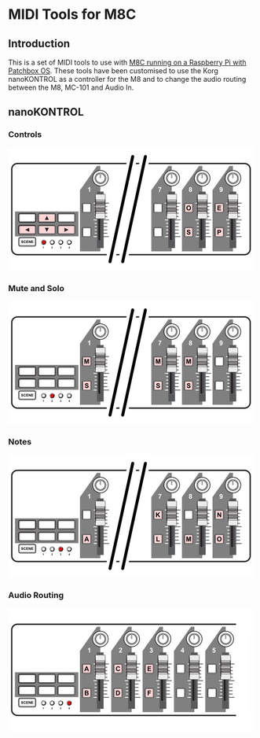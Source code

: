# MIDI Tools for M8C

## Introduction
This is a set of MIDI tools to use with [M8C running on a Raspberry Pi with Patchbox OS](https://github.com/RowdyVoyeur/m8c-rpi4). These tools have been customised to use the Korg nanoKONTROL as a controller for the M8 and to change the audio routing between the M8, MC-101 and Audio In.

## nanoKONTROL

### Controls

<img src="https://raw.githubusercontent.com/RowdyVoyeur/midi-tools/main/nanoKONTROL/images/1.jpg" width="500">

### Mute and Solo

<img src="https://raw.githubusercontent.com/RowdyVoyeur/midi-tools/main/nanoKONTROL/images/2.jpg" width="500">

### Notes

<img src="https://raw.githubusercontent.com/RowdyVoyeur/midi-tools/main/nanoKONTROL/images/3.jpg" width="500">

### Audio Routing

<img src="https://raw.githubusercontent.com/RowdyVoyeur/midi-tools/main/nanoKONTROL/images/4.jpg" width="500">

